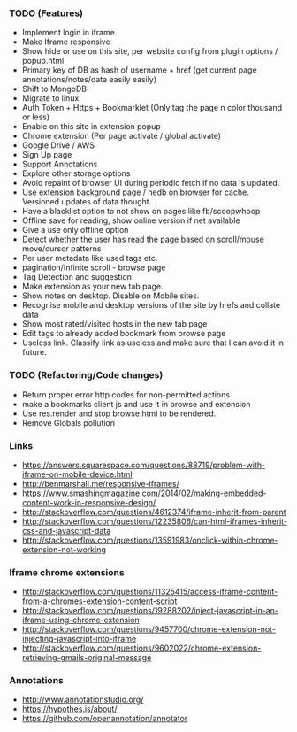 ### TODO (Features)
- Implement login in iframe. 
- Make Iframe responsive
- Show hide or use on this site, per website config from plugin options / popup.html
- Primary key of DB as hash of username + href (get current page annotations/notes/data easily easily)
- Shift to MongoDB
- Migrate to linux
- Auth Token + Https + Bookmarklet (Only tag the page n color thousand or less)
- Enable on this site in extension popup
- Chrome extension (Per page activate / global activate)
- Google Drive / AWS
- Sign Up page
- Support Annotations
- Explore other storage options
- Avoid repaint of browser UI during periodic fetch if no data is updated.
- Use extension background page / nedb on browser for cache. Versioned updates of data thought.
- Have a blacklist option to not show on pages like fb/scoopwhoop
- Offline save for reading, show online version if net available
- Give a use only offline option
- Detect whether the user has read the page based on scroll/mouse move/cursor patterns
- Per user metadata like used tags etc.
- pagination/Infinite scroll - browse page
- Tag Detection and suggestion
- Make extension as your new tab page.
- Show notes on desktop. Disable on Mobile sites.
- Recognise mobile and desktop versions of the site by hrefs and collate data
- Show most rated/visited hosts in the new tab page
- Edit tags to already added bookmark from browse page
- Useless link. Classify link as useless and make sure that I can avoid it in future.
 




### TODO (Refactoring/Code changes)
- Return proper error http codes for non-permitted actions
- make a bookmarks client js and use it in browse and extension
- Use res.render and stop browse.html to be rendered.
- Remove Globals pollution

### Links
- https://answers.squarespace.com/questions/88719/problem-with-iframe-on-mobile-device.html
- http://benmarshall.me/responsive-iframes/
- https://www.smashingmagazine.com/2014/02/making-embedded-content-work-in-responsive-design/
- http://stackoverflow.com/questions/4612374/iframe-inherit-from-parent
- http://stackoverflow.com/questions/12235806/can-html-iframes-inherit-css-and-javascript-data
- http://stackoverflow.com/questions/13591983/onclick-within-chrome-extension-not-working

### Iframe chrome extensions
- http://stackoverflow.com/questions/11325415/access-iframe-content-from-a-chromes-extension-content-script
- http://stackoverflow.com/questions/19288202/inject-javascript-in-an-iframe-using-chrome-extension
- http://stackoverflow.com/questions/9457700/chrome-extension-not-injecting-javascript-into-iframe
- http://stackoverflow.com/questions/9602022/chrome-extension-retrieving-gmails-original-message

### Annotations
- http://www.annotationstudio.org/
- https://hypothes.is/about/
- https://github.com/openannotation/annotator
